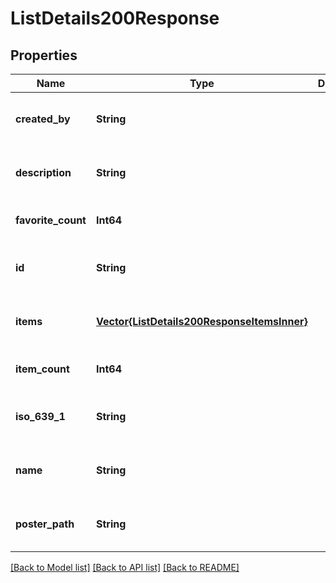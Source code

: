 # ListDetails200Response


## Properties
Name | Type | Description | Notes
------------ | ------------- | ------------- | -------------
**created_by** | **String** |  | [optional] [default to nothing]
**description** | **String** |  | [optional] [default to nothing]
**favorite_count** | **Int64** |  | [optional] [default to 0]
**id** | **String** |  | [optional] [default to nothing]
**items** | [**Vector{ListDetails200ResponseItemsInner}**](ListDetails200ResponseItemsInner.md) |  | [optional] [default to nothing]
**item_count** | **Int64** |  | [optional] [default to 0]
**iso_639_1** | **String** |  | [optional] [default to nothing]
**name** | **String** |  | [optional] [default to nothing]
**poster_path** | **String** |  | [optional] [default to nothing]


[[Back to Model list]](../README.md#models) [[Back to API list]](../README.md#api-endpoints) [[Back to README]](../README.md)


